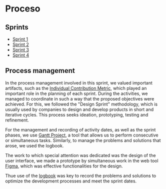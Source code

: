 <h1>Proceso</h1>

## Sprints 
- [Sprint 1](https://github.com/danivillarino/Equipo2_FIS/blob/8102534b7af002245e8d5fd0d49b59e0fd70d7de/Proceso/Sprint%20%231.md)
- [Sprint 2](link2)
- [Sprint 3](link3)
- [Sprint 4](link4)

## Process management
In the process management involved in this sprint, we valued important artifacts, such as the [Individual Contribution Metric](https://github.com/danivillarino/Equipo2_FIS/blob/e703fce82f840feb6f5d2259f535150c2a7c1ebb/Proceso/All%20activity%20scores.md), 
which played an important role in the planning of each sprint. During the activities, we managed to coordinate in such a way that the proposed objectives were achieved. For this, we followed the "Design Sprint" methodology, which is usually used by companies to design and develop products in short and iterative cycles. This process seeks ideation, prototyping, testing and refinement. 

For the management and recording of activity dates, as well as the sprint phases, we use [Gantt Project](https://github.com/danivillarino/Equipo2_FIS/blob/main/Proceso/TuriAmigos.gan), a tool that allows us to perform consecutive or simultaneous tasks. Similarly, to manage the problems and solutions that arose, we used the logbook.

The work to which special attention was dedicated was the design of the user interface, we made a prototype by simultaneous work in the web tool [Figma](https://github.com/danivillarino/Equipo2_FIS/blob/main/Diseño/TuriAmigos.md),  which was effective functionalities for the design.

Thue use of the [logbook](pendiente)  was key to record the problems and solutions to optimize the development processes and meet the sprint dates.

